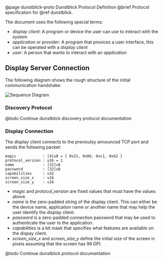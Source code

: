 @page dunstblick-proto Dunstblick Protocol Definition
@brief Protocol specification for @ref dunstblick.

The document uses the following special terms:
- *display client*: A program or device the user can use to interact with the system
- *application* or *provider*: A program that provices a user interface, this can be operated with a *display client*
- *user*: A person that wants to interact with an *application*

## Display Server Connection

The following diagram shows the rough structure of the initial communication 
handshake:

![Sequence Diagram](img/dunstblick-handshake.svg)

### Discovery Protocol

@todo Continue dunstblick discovery protocol documentation

### Display Connection

The display client connects to the previoulsy announced TCP port and sends the following packet:

```
magic            : [4]u8 = { 0x21, 0x06, 0xc1, 0x62 }
protocol_version : u16 = 1
name             : [32]u8
password         : [32]u8
capabilities     : u32
screen_size_x    : u16
screen_size_y    : u16
```

- *magic* and *protocol_version* are fixed values that must have the values above.
- *name* is the zero-padded string of the display client. This can either be the device
name, application name or another name that may help the user identify the display client.
- *password* is a zero-padded connection password that may be used to authenticate the user
  to the application.
- *capabilities* is a bit mask that specifies what features are available on the dispay client.
- *screen_size_x* and *screen_size_y* define the initial size of the screen in pixels assuming that the screen has 96 DPI.

@todo Continue dunstblick protocol documentation